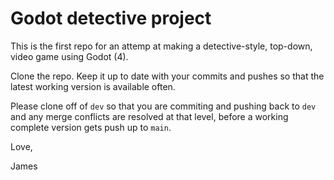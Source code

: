 # Godot detective project

This is the first repo for an attemp at making a detective-style, top-down, video game using Godot (4).

Clone the repo. Keep it up to date with your commits and pushes so that the latest working version is available often.

Please clone off of `dev` so that you are commiting and pushing back to `dev` and any merge conflicts are resolved at that level, before a working complete version gets push up to `main`.

Love,

James